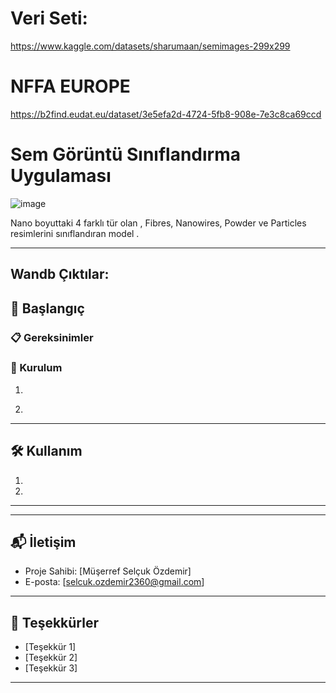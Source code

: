 # Veri Seti:
https://www.kaggle.com/datasets/sharumaan/semimages-299x299
# NFFA EUROPE

https://b2find.eudat.eu/dataset/3e5efa2d-4724-5fb8-908e-7e3c8ca69ccd


# Sem Görüntü Sınıflandırma Uygulaması

![image](https://github.com/SelcukOzdemir23/sem-images-classification/assets/72154925/795b31b9-f827-4841-b3b8-6dbccf372843)

Nano boyuttaki 4 farklı tür olan , Fibres, Nanowires, Powder ve Particles resimlerini sınıflandıran model .

---

## Wandb Çıktılar:


## 🚀 Başlangıç



### 📋 Gereksinimler



### 🔧 Kurulum

1.
    ```

2. 
   

---

## 🛠️ Kullanım

1. 

2.

---




---

## 📬 İletişim

- Proje Sahibi: [Müşerref Selçuk Özdemir]
- E-posta: [selcuk.ozdemir2360@gmail.com]

---

## 🙌 Teşekkürler

- [Teşekkür 1]
- [Teşekkür 2]
- [Teşekkür 3]

---
